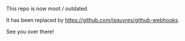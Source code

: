 This repo is now moot / outdated.

It has been replaced by https://github.com/jsquyres/github-webhooks.

See you over there!
